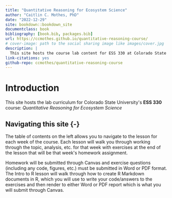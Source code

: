 ```yaml
---
title: "Quantitative Reasoning for Ecosystem Science"
author: "Caitlin C. Mothes, PhD"
date: "2022-12-29"
site: bookdown::bookdown_site
documentclass: book
bibliography: [book.bib, packages.bib]
url: https://ccmothes.github.io/quantitative-reasoning-course/
# cover-image: path to the social sharing image like images/cover.jpg
description: |
  This site hosts the course lab content for ESS 330 at Colorado State University.
link-citations: yes
github-repo: ccmothes/quantitative-reasoning-course
---
```


# Introduction

This site hosts the lab curriculum for Colorado State University's **ESS 330** course: *Quantitative Reasoning for Ecosystem Science*

## Navigating this site {-}

The table of contents on the left allows you to navigate to the lesson for each week of the course. Each lesson will walk you through working through the topic, analysis, etc. for that week with exercises at the end of the lesson that will be that week's homework assignment.

Homework will be submitted through Canvas and exercise questions (including any code, figures, etc.) must be submitted in Word or PDF format. The Intro to R lesson will walk through how to create R Markdown documents in R, which you will use to write your code/answers to the exercises and then render to either Word or PDF report which is what you will submit through Canvas.
